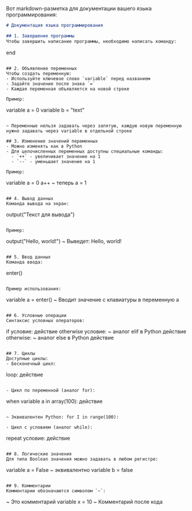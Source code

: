 Вот markdown-разметка для документации вашего языка программирования:

```markdown
# Документация языка программирования

## 1. Завершение программы
Чтобы завершить написание программы, необходимо написать команду:
```
end
```

## 2. Объявление переменных
Чтобы создать переменную:
- Используйте ключевое слово `variable` перед названием
- Задайте значение после знака `=`
- Каждая переменная объявляется на новой строке

Пример:
```
variable a = 0
variable b = "text"
```

~ Переменные нельзя задавать через запятую, каждую новую переменную нужно задавать через variable в отдельной строке

## 3. Изменение значений переменных
- Можно изменять как в Python
- Для целочисленных переменных доступны специальные команды:
  - `++` - увеличивает значение на 1
  - `--` - уменьшает значение на 1

Пример:
```
variable a = 0
a++  ~ теперь a = 1
```

## 4. Вывод данных
Команда вывода на экран:
```
output("Текст для вывода")
```

Пример:
```
output("Hello, world!")  ~ Выведет: Hello, world!
```

## 5. Ввод данных
Команда ввода:
```
enter()
```

Пример использования:
```
variable a = enter()  ~ Вводит значение с клавиатуры в переменную a
```

## 6. Условные операции
Синтаксис условных операторов:
```
if условие:
    действие
otherwise условие:  ~ аналог elif в Python
    действие
otherwise:         ~ аналог else в Python
    действие
```

## 7. Циклы
Доступные циклы:
- Бесконечный цикл:
```
loop:
    действие
```

- Цикл по переменной (аналог for):
```
when variable a in array(100):
    действие
```

~ Эквивалентен Python: for I in range(100):

- Цикл с условием (аналог while):
```
repeat условие:
    действие
```

## 8. Логические значения
Для типа Boolean значения можно задавать в любом регистре:
```
variable a = False  ~ эквивалентно
variable b = false
```

## 9. Комментарии
Комментарии обозначаются символом `~`:
```
~ Это комментарий
variable x = 10  ~ Комментарий после кода
```
```
